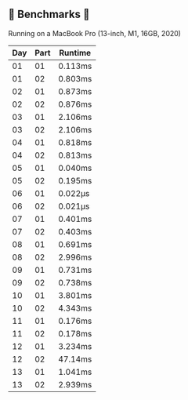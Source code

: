 ## 🔨 Benchmarks 🔨

Running on a MacBook Pro (13-inch, M1, 16GB, 2020)

| Day  | Part | Runtime |
|------|------|---------|
|  01  |  01  | 0.113ms |
|  01  |  02  | 0.803ms |
|  02  |  01  | 0.873ms |
|  02  |  02  | 0.876ms |
|  03  |  01  | 2.106ms |
|  03  |  02  | 2.106ms |
|  04  |  01  | 0.818ms |
|  04  |  02  | 0.813ms |
|  05  |  01  | 0.040ms |
|  05  |  02  | 0.195ms |
|  06  |  01  | 0.022μs |
|  06  |  02  | 0.021μs |
|  07  |  01  | 0.401ms |
|  07  |  02  | 0.403ms |
|  08  |  01  | 0.691ms |
|  08  |  02  | 2.996ms |
|  09  |  01  | 0.731ms |
|  09  |  02  | 0.738ms |
|  10  |  01  | 3.801ms |
|  10  |  02  | 4.343ms |
|  11  |  01  | 0.176ms |
|  11  |  02  | 0.178ms |
|  12  |  01  | 3.234ms |
|  12  |  02  | 47.14ms |
|  13  |  01  | 1.041ms |
|  13  |  02  | 2.939ms |